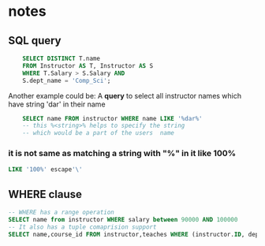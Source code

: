# notes

## SQL query

```SQL
    SELECT DISTINCT T.name
    FROM Instructor AS T, Instructor AS S
    WHERE T.Salary > S.Salary AND 
    S.dept_name = 'Comp_Sci';
```

Another example could be:
A **query** to select all instructor names which have string 'dar' in their name

```SQL
    SELECT name FROM instructor WHERE name LIKE '%dar%'
    -- this %<string>% helps to specify the string
    -- which would be a part of the users  name
```

### it is not same as matching a string with "%" in it like 100%

```sql
LIKE '100%' escape'\'
```

## WHERE clause

```sql
-- WHERE has a range operation 
SELECT name from instructor WHERE salary between 90000 AND 100000
-- It also has a tuple comaprision support
SELECT name,course_id FROM instructor,teaches WHERE (instructor.ID, dept_name) = (teaches.ID, 'Biology');
```
